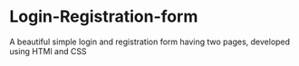 # Login-Registration-form
 A beautiful simple login and registration form having two pages, developed using HTMl and CSS
